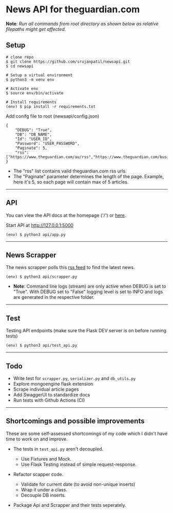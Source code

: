 # News API for theguardian.com

**Note**: _Run all commands from root directory as shown below as relative filepaths might get affected._

## Setup
```
# clone repo
$ git clone https://github.com/srujanpatil/newsapi.git
$ cd newsapi

# Setup a virtual environment
$ python3 -m venv env

# Activate env
$ source env/bin/activate

# Install requirements
(env) $ pip install -r requirements.txt
```
Add conifg file to root (newsapi/config.json)
```
{   
    "DEBUG": "True",
    "DB": "DB_NAME",
    "Id": "USER_ID",
    "Password": "USER_PASSWORD",
    "Paginate": 5,
    "rss": ["https://www.theguardian.com/au/rss","https://www.theguardian.com/business/economics/rss"]
}
```
- The "rss" list contains valid theguardian.com rss urls.
- The "Paginate" parameter determines the length of the page. Example, here it's 5, so each page will contain max of 5 articles.

---
## API
You can view the API docs at the homepage ('/') or [here](docs.md).

Start API at http://127.0.0.1:5000
```
(env) $ python3 api/app.py 
```

---
## News Scrapper
The news scrapper polls this [rss feed](https://www.theguardian.com/au/rss) to find the latest news.

```
(env) $ python3 api/scrapper.py
```
- **Note**: Command line logs (stream) are only active when DEBUG is set to "True". With DEBUG set to "False" logging level is set to INFO and logs are generated in the respective folder.

---
## Test
Testing API endpoints
(make sure the Flask DEV server is on before running tests)
```
(env) $ python3 api/test_api.py
```

---
## Todo
- Write test for `scrapper.py`, `serializer.py` and `db_utils.py`
- Explore mongoengine flask extension
- Scrape individual article pages
- Add SwaggerUI to standardize docs
- Run tests with Github Actions (CI)

---
## Shortcomings and possible improvements
These are some self-assessed shortcomings of my code which I didn't have time to work on and improve.

- The tests in `test_api.py` aren't decoupled.
    - Use Fixtures and Mock.
    - Use Flask Testing instead of simple request-response.

- Refactor scapper code.
    - Validate for current date (to avoid non-unique inserts)
    - Wrap it under a class.
    - Decouple DB inserts.

- Package Api and Scrapper and their tests seperately.
